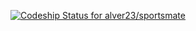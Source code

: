 [ ![Codeship Status for alver23/sportsmate](https://app.codeship.com/projects/010475a0-c747-0134-3286-36c5a3fdea2d/status?branch=master)](https://app.codeship.com/projects/198864)